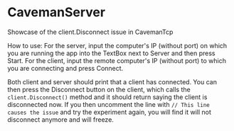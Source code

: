 # CavemanServer
Showcase of the client.Disconnect issue in CavemanTcp

How to use:
For the server, input the computer's IP (without port) on which you are running the app into the TextBox next to Server and then press Start.
For the client, input the remote computer's IP (without port) to which you are connecting and press Connect.

Both client and server should print that a client has connected.
You can then press the Disconnect button on the client, which calls the `client.Disconnect()` method and it should return saying the client is disconnected now.
If you then uncomment the line with `// This line causes the issue` and try the experiment again, you will find it will not disconnect anymore and will freeze.
